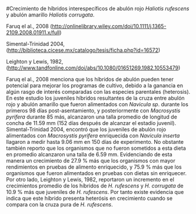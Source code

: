 #Crecimiento de híbridos interespecíficos de abulón rojo *Haliotis rufescens* y abulón amarillo *Haliotis corrugata*.

Faruq el al., 2008 (http://onlinelibrary.wiley.com/doi/10.1111/j.1365-2109.2008.01911.x/full)

Simental-Trinidad 2004, (http://biblioteca.cicese.mx/catalogo/tesis/ficha.php?id=16572)

Leighton y Lewis, 1982, (http://www.tandfonline.com/doi/abs/10.1080/01651269.1982.10553479)

Faruq el al., 2008 menciona que los híbridos de abulón pueden tener potencial para mejorar los programas de cultivo, debido a la ganancia en algún rasgo de interés comparadas con las especies parentales (heterosis). En este estudio los juveniles híbridos resultantes de la cruza entre abulón rojo y abulón amarillo que fueron alimentados con *Navicula sp*. durante los primeros 98 días post-asentamiento, y posteriormente con *Macrosystis pyrifera* durante 85 más, alcanzaron una talla promedio de longitud de concha de 11.59 mm (152 días después de alcanzar el estadio juvenil). Simental-Trinidad 2004, encontró que los juveniles de abulón rojo alimentados con *Macrosystis pyrifera* enriquecida con *Navicula inserta* llagaron a medir hasta 9.06 mm en 150 días de experimento. No obstante también reporto que los organismos que no fueron sometidos a esta dieta en promedio alcanzaron una talla de 6.59 mm. Evidenciando de esta manera un crecimiento de 27.9 % más que los organismos con mayor rendimientos en pruebas de alimento enriquecido, y 75.9 % más que los organismos que fueron alimentados en pruebas con dietas sin enriquecer. Por otro lado, Leighton y Lewis, 1982, reportaron un incremento en el crecimientos promedio de los híbridos de *H. rufescens* y *H. corrugata* de 10.9 % más que juveniles de *H. rufescens*. Por tanto existe evidencia que indica que este híbrido presenta heterósis en crecimiento cuando se compara con la cruza pura de *H. rufescens*.  
